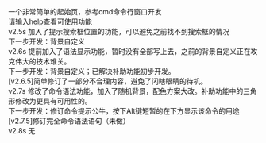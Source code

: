 一个非常简单的起始页，参考cmd命令行窗口开发<br />
请输入help查看可使用功能<br />
v2.5s 加入了提示搜索框位置的功能，可以避免之前找不到搜索框的情况<br />
      下一步开发：背景自定义<br />
v2.6s 提前加入了语法显示功能，暂时没有全部写上去，之前的背景自定义正在攻克伟大的技术难关。<br />
      下一步开发：背景自定义；已解决补助功能初步开发。<br />
      [v2.6.5]简单修订了一部分不合理内容，避免了闪瞎眼睛的待机。<br />
v2.7s 修改了命令语法功能，加入了随机背景，配色方案大改。补助功能中的三角形修改为更具有可用性的。<br />
      下一步开发：修订命令提示公牛，按下Alt键短暂的在下方显示该命令的用途<br />
      [v2.7.5]修订完全命令语法语句（未做）<br />
v2.8s 无
